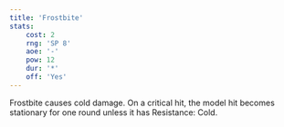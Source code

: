 ```yaml
---
title: 'Frostbite'
stats:
    cost: 2
    rng: 'SP 8'
    aoe: '-'
    pow: 12
    dur: '*'
    off: 'Yes'
---
```

Frostbite causes cold damage. On a critical hit, the model hit becomes stationary for one round unless it has Resistance: Cold.